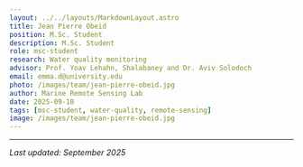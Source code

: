 ```yaml
---
layout: ../../layouts/MarkdownLayout.astro
title: Jean Pierre Obeid
position: M.Sc. Student
description: M.Sc. Student
role: msc-student
research: Water quality monitoring
advisor: Prof. Yoav Lehahn, Shalabaney and Dr. Aviv Solodoch
email: emma.d@university.edu
photo: /images/team/jean-pierre-obeid.jpg
author: Marine Remote Sensing Lab
date: 2025-09-10
tags: [msc-student, water-quality, remote-sensing]
image: /images/team/jean-pierre-obeid.jpg
---
```


---

*Last updated: September 2025*